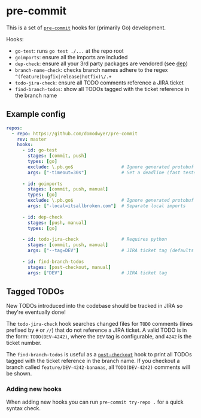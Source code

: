 # pre-commit

This is a set of [`pre-commit`] hooks for (primarily Go) development.

Hooks:
* `go-test`: runs `go test ./...` at the repo root
* `goimports`: ensure all the imports are included
* `dep-check`: ensure all your 3rd party packages are vendored (see [dep])
* `branch-name-check`: checks branch names adhere to the regex `^(feature|bugfix|release|hotfix)\/.+`
* `todo-jira-check`: ensure all TODO comments reference a JIRA ticket
* `find-branch-todos`: show all TODOs tagged with the ticket reference in the branch name

## Example config

```yaml
repos:
  - repo: https://github.com/domodwyer/pre-commit
    rev: master
    hooks:
      - id: go-test
        stages: [commit, push]
        types: [go]
        exclude: \.pb.go$                  # Ignore generated protobuf files
        args: ["-timeout=30s"]             # Set a deadline (fast tests == happy developers)
      
      - id: goimports
        stages: [commit, push, manual]
        types: [go]
        exclude: \.pb.go$                  # Ignore generated protobuf files
        args: ["-local=itsallbroken.com"]  # Separate local imports
      
      - id: dep-check
        stages: [push, manual]
        types: [go]
      
      - id: todo-jira-check                # Requires python
        stages: [commit, push, manual]
        args: ["--tag=DEV"]                # JIRA ticket tag (defaults to DEV)
      
      - id: find-branch-todos
        stages: [post-checkout, manual]
        args: ["DEV"]                      # JIRA ticket tag
```

## Tagged TODOs

New TODOs introduced into the codebase should be tracked in JIRA so they're
eventually done!

The `todo-jira-check` hook searches changed files for `TODO` comments (lines
prefixed by `#` or `//`) that do not reference a JIRA ticket. A valid TODO is in
the form: `TODO(DEV-4242)`, where the `DEV` tag is configurable, and `4242` is
the ticket number.

The `find-branch-todos` is useful as a [`post-checkout`] hook to print all TODOs
tagged with the ticket reference in the branch name. If you checkout a branch
called `feature/DEV-4242-bananas`, all `TODO(DEV-4242)` comments will be shown.

### Adding new hooks

When adding new hooks you can run `pre-commit try-repo .` for a quick syntax check.

[`pre-commit`]: https://pre-commit.com
[dep]: https://github.com/golang/dep
[`post-checkout`]: https://git-scm.com/docs/githooks#_post_checkout